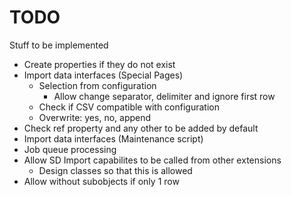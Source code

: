 # TODO

Stuff to be implemented

* Create properties if they do not exist
* Import data interfaces (Special Pages)
    * Selection from configuration
        * Allow change separator, delimiter and ignore first row
    * Check if CSV compatible with configuration 
	* Overwrite: yes, no, append
* Check ref property and any other to be added by default
* Import data interfaces (Maintenance script)
* Job queue processing
* Allow SD Import capabilites to be called from other extensions
    * Design classes so that this is allowed
* Allow without subobjects if only 1 row

